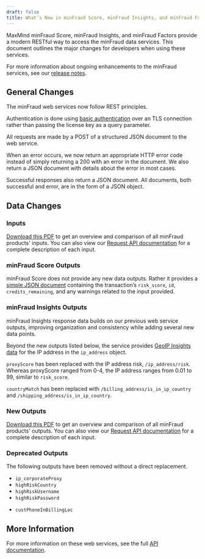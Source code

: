 ```yaml
---
draft: false
title: What’s New in minFraud Score, minFraud Insights, and minFraud Factors
---
```


MaxMind minFraud Score, minFraud Insights, and minFraud Factors provide a modern
RESTful way to access the minFraud data services. This document outlines the
major changes for developers when using these services.

For more information about ongoing enhancements to the minFraud services, see
our [release notes](/minfraud/release-notes).

## General Changes

The minFraud web services now follow REST principles.

Authentication is done using
[basic authentication](https://en.wikipedia.org/wiki/Basic_access_authentication)
over an TLS connection rather than passing the license key as a query parameter.

All requests are made by a POST of a structured JSON document to the web
service.

When an error occurs, we now return an appropriate HTTP error code instead of
simply returning a 200 with an error in the document. We also return a JSON
document with details about the error in most cases.

Successful responses also return a JSON document. All documents, both successful
and error, are in the form of a JSON object.

## Data Changes

### Inputs

[Download this PDF](https://get.maxmind.com/hubfs/Marketing/minFraud/minFraud%20services%20input_output%20comparison%20table.pdf)
to get an overview and comparison of all minFraud products' inputs.
You can also view our [Request API documentation](/minfraud/api-documentation/requests) for a complete
description of each input.

### minFraud Score Outputs

minFraud Score does not provide any new data outputs. Rather it provides a
[simple JSON document](/minfraud/api-documentation/responses) containing the
transaction’s `risk_score`, `id`, `credits_remaining`, and any warnings related
to the input provided.

### minFraud Insights Outputs

minFraud Insights response data builds on our previous web service outputs,
improving organization and consistency while adding several new data points.

Beyond the new outputs listed below, the service provides
[GeoIP Insights data](/geoip/docs/web-services/responses/#geoip2-insights-body-example)
for the IP address in the `ip_address` object.

`proxyScore` has been replaced with the IP address risk, `/ip_address/risk`.
Whereas proxyScore ranged from 0-4, the IP address ranges from 0.01 to 99,
similar to `risk_score`.

`countryMatch` has been replaced with `/billing_address/is_in_ip_country` and
`/shipping_address/is_in_ip_country`.

### New Outputs

[Download this PDF](https://get.maxmind.com/hubfs/Marketing/minFraud/minFraud%20services%20input_output%20comparison%20table.pdf)
to get an overview and comparison of all minFraud products' outputs.
You can also view our [Request API documentation](/minfraud/api-documentation/responses) for a complete
description of each input.

### Deprecated Outputs

The following outputs have been removed without a direct replacement.

- `ip_corporateProxy`
- `highRiskCountry`
- `highRiskUsername`
- `highRiskPassword`
<!-- cspell:ignore cust -->
- `custPhoneInBillingLoc`

## More Information

For more information on these web services, see the full
[API documentation](/minfraud/api-documentation).
